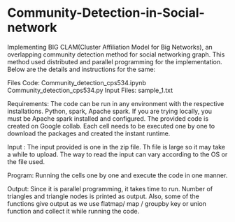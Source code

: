 # Community-Detection-in-Social-network
Implementing BIG CLAM(Cluster Affiliation Model for Big Networks), an overlapping community detection method for social networking graph.
This method used distributed and parallel programming for the implementation.
Below are the details and instructions for the same:

Files
Code: Community_detection_cps534.ipynb Community_detection_cps534.py
Input Files: sample_1.txt 

Requirements:
The code can be run in any environment with the respective installations.
Python, spark, Apache spark. If you are trying locally, you must be Apache spark installed and configured.
The provided code is created on Google collab. Each cell needs to be executed one by one to download the packages and created the instant runtime.

Input :
The input provided is one in the zip file. Th file is large so it may take a while to upload. The way to read the input can vary according to the OS or the file used.

Program:
Running the cells one by one and execute the code in one manner.

Output:
Since it is parallel programming, it takes time to run. Number of triangles and triangle nodes is printed as output. Also, some of the functions give output as we use flatmap/ map / groupby key or union function and collect it while running the code.
